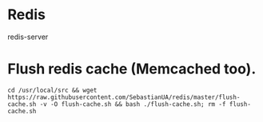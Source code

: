 # Redis
redis-server 


# Flush redis cache (Memcached too). 

`cd /usr/local/src && wget https://raw.githubusercontent.com/SebastianUA/redis/master/flush-cache.sh -v -O flush-cache.sh && bash ./flush-cache.sh; rm -f flush-cache.sh`
